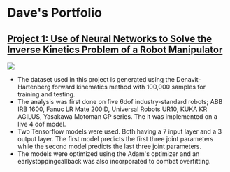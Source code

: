 # Dave's Portfolio

## [Project 1: Use of Neural Networks to Solve the Inverse Kinetics Problem of a Robot Manipulator](https://github.com/Dee-ui/Neural-IK-Robotics)
![](Neural-IK-Robotics/blob/main/NN.jpg)
- The dataset used in this project is generated using the Denavit-Hartenberg forward kinematics method with 100,000 samples for training and testing.
- The analysis was first done on five 6dof industry-standard robots; ABB IRB 1600, Fanuc LR Mate 200iD, Universal Robots UR10, KUKA KR AGILUS, Yasakawa Motoman GP series. The it was implemented on a live 4 dof model.
- Two Tensorflow models were used. Both having a 7 input layer and a 3 output layer. The first model predicts the first three joint parameters while the second model predicts the last three joint parameters.
- The models were optimized using the Adam's optimizer and an earlystoppingcallback was also incorporated to combat overfitting.
